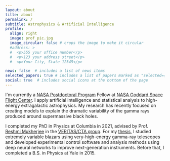 ```yaml
---
layout: about
title: about
permalink: /
subtitle: Astrophysics & Artificial Intelligence
profile:
  align: right
  image: prof_pic.jpg
  image_circular: false # crops the image to make it circular
  #address: >
  #  <p>555 your office number</p>
  #  <p>123 your address street</p>
  #  <p>Your City, State 12345</p>

news: false  # includes a list of news items
selected_papers: true # includes a list of papers marked as "selected={true}"
social: true  # includes social icons at the bottom of the page
---
```


I'm currently a [NASA Postdoctoral Program](https://npp.orau.org/) Fellow at [NASA Goddard Space Flight Center](https://science.gsfc.nasa.gov/astrophysics/).
I apply artificial intelligence and statistical analysis to high-energy extragalactic astrophysics.
My research has recently focused on creating models to explain the dramatic variability of the gamma rays produced around supermassive black holes.

I completed my PhD in Physics at Columbia in 2021, advised by Prof. [Reshmi Mukherjee](https://barnard.edu/profiles/reshmi-mukherjee) in the [VERITAS/CTA group](https://veritas.astro.columbia.edu/).
For my [thesis](https://doi.org/10.7916/d8-jznf-8e64), I studied extremely variable blazars using very-high-energy gamma-ray telescopes and developed experimental control software and analysis methods using deep neural networks to improve next-generation instruments.
Before that, I completed a B.S. in Physics at Yale in 2015.
